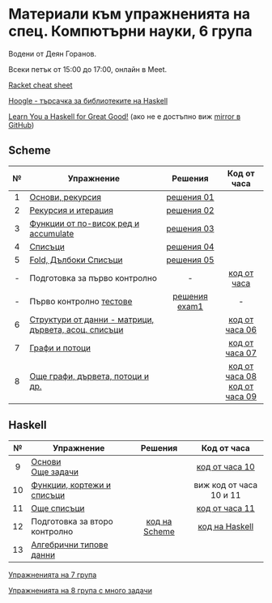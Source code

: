 # Материали към упражненията на спец. Компютърни науки, 6 група

Водени от Деян Горанов.

Всеки петък от 15:00 до 17:00, онлайн в Meet.

[Racket cheat sheet](https://docs.racket-lang.org/racket-cheat/index.html)

[Hoogle - търсачка за библиотеките на Haskell](https://hoogle.haskell.org/)

[Learn You a Haskell for Great Good!](http://learnyouahaskell.com/chapters)
(ако не е достъпно виж [mirror в GitHub](https://github.com/pvorb/learn-you-a-haskell/tree/master/en))

## Scheme

| №   | Упражнение                                                 | Решения             | Код от часа              |
| :-: | ---------------------------------------------------------- | :-----------------: | :----------------------: |
|  1  | [Основи, рекурсия][1e]                                     | [решения 01][1s]    |                          |
|  2  | [Рекурсия и итерация][2e]                                  | [решения 02][2s]    |                          |
|  3  | [Функции от по-висок ред и accumulate][3e]                 | [решения 03][3s]    |                          |
|  4  | [Списъци][4e]                                              | [решения 04][4s]    |                          |
|  5  | [Fold, Дълбоки Списъци][5e]                                | [решения 05][5s]    |                          |
|  -  | Подготовка за първо контролно                              | -                   | [код от часа][exam1prep] |
|  -  | Първо контролно [тестове][exam1checks]                     | [решения exam1][exam1s] | -                    |
|  6  | [Структури от данни - матрици, дървета, асоц. списъци][6e] |                     | [код от часа 06][6c]     |
|  7  | [Графи и потоци][7e]                                       |                     | [код от часа 07][7c]     |
|  8  | [Още графи, дървета, потоци и др.][8e]                     |                     | [код от часа 08][8c] <br /> [код от часа 09][9c] |

## Haskell
| №   | Упражнение                                                 | Решения             | Код от часа              |
| :-: | ---------------------------------------------------------- | :-----------------: | :----------------------: |
|  9  | [Основи][9e] <br /> [Още задачи][9m]                       |                     | [код от часа 10][10c]    |
| 10  | [Функции, кортежи и списъци][10e]                          |                     | виж код от часа 10 и 11  |
| 11  | [Още списъци][11e]                                         |                     | [код от часа 11][11c]    |
| 12  | Подготовка за второ контролно                              | [код на Scheme][ex2prepscm] | [код на Haskell][ex2prephs] |
| 13  | [Алгебрични типове данни][13e]                             |                     |                          |


[1e]: 01-basics/problems.01.rkt
[1s]: 01-basics/solutions.01.rkt

[2e]: 02-rec-iter
[2s]: 02-rec-iter/solutions

[3e]: 03-higher-order--accumulate
[3s]: 03-higher-order--accumulate/solutions

[4e]: 04-lists
[4s]: 04-lists/solutions

[5e]: 05-fold--deep-lists
[5s]: 05-fold--deep-lists/solutions

[exam1prep]: exam01/class.exam1-prep.rkt
[exam1checks]: exam01/check/checks.rkt
[exam1s]: exam01/ex1.21-22.solutions.rkt

[6e]: ./06-data-structures
[6c]: ./06-data-structures/class.06.rkt

[7e]: ./07-graphs--streams
[7c]: ./07-graphs--streams/class.07.rkt

[8e]: ./08-more
[8c]: ./08-more/class.08.rkt

[9e]: ./09-haskell-basics/problems.09.hs
[9c]: ./09-haskell-basics/class.09.rkt
[9m]: ./09-haskell-basics/more-problems.09.md

[10e]: ./10-functions-and-operators
[10c]: ./09-haskell-basics/class.10.hs

[11e]: ./11-lists
[11c]: ./11-lists/class.11.hs

[ex2prepscm]: ./exam02/ex2-prep.rkt
[ex2prephs]: ./exam02/ex2-prep.hs

[13e]: ./13-adts-and-type-classes/Class_13.hs


[Упражненията на 7 група](../7/class)

[Упражненията на 8 група с много задачи](../8)

